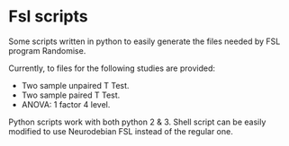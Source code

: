 # Fsl scripts
Some scripts written in python to easily generate the files needed by FSL program Randomise.

Currently, to files for the following studies are provided:
- Two sample unpaired T Test.
- Two sample paired T Test.
- ANOVA: 1 factor 4 level.

Python scripts work with both python 2 & 3. Shell script can be easily modified to use Neurodebian FSL instead of the regular one.
